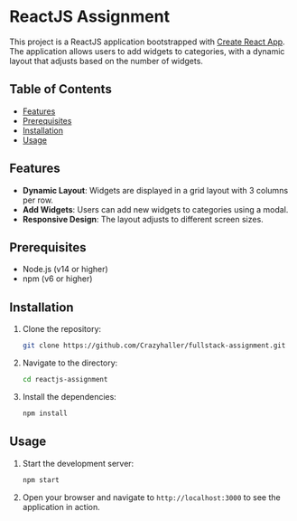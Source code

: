 # ReactJS Assignment

This project is a ReactJS application bootstrapped with [Create React App](https://github.com/facebook/create-react-app). The application allows users to add widgets to categories, with a dynamic layout that adjusts based on the number of widgets.

## Table of Contents

- [Features](#features)
- [Prerequisites](#prerequisites)
- [Installation](#installation)
- [Usage](#usage)

## Features

- **Dynamic Layout**: Widgets are displayed in a grid layout with 3 columns per row.
- **Add Widgets**: Users can add new widgets to categories using a modal.
- **Responsive Design**: The layout adjusts to different screen sizes.

## Prerequisites

- Node.js (v14 or higher)
- npm (v6 or higher)

## Installation

1. Clone the repository:

   ```sh
   git clone https://github.com/Crazyhaller/fullstack-assignment.git
   ```

2. Navigate to the directory:

   ```sh
   cd reactjs-assignment
   ```

3. Install the dependencies:

   ```sh
   npm install
   ```

## Usage

1. Start the development server:

   ```sh
   npm start
   ```

2. Open your browser and navigate to `http://localhost:3000` to see the application in action.
